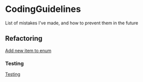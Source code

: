 # CodingGuidelines
List of mistakes I've made, and how to prevent them in the future

## Refactoring
[Add new item to enum](Enums/add_value)
### Testing 
[Testing](Testing/index)